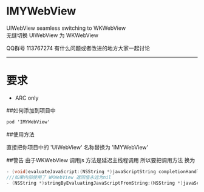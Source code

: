 # IMYWebView
UIWebView seamless switching to WKWebView <br>
无缝切换 UIWebView 为 WKWebView  

QQ群号 113767274  有什么问题或者改进的地方大家一起讨论


------------------------------------
要求
====================================

* ARC only

##如何添加到项目中

```objective-c
pod 'IMYWebView'
```

##使用方法

直接把你项目中的 'UIWebView' 名称替换为 'IMYWebView'

##警告
由于WKWebView 调用js 方法是延迟主线程调用  所以要把调用方法 换为 

```objective-c
- (void)evaluateJavaScript:(NSString *)javaScriptString completionHandler:(void (^)(id, NSError *))completionHandler;
///如果内部使用了 WKWebView 返回值永远为nil
- (NSString *)stringByEvaluatingJavaScriptFromString:(NSString *)javaScriptString __deprecated_msg("Method deprecated. Use [evaluateJavaScript:completionHandler:]");
```

